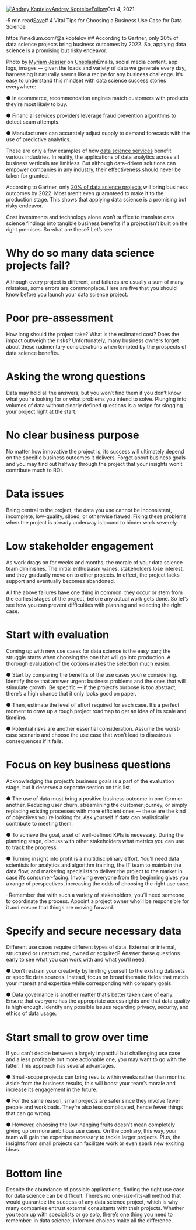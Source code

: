 [![Andrey Koptelov](https://miro.medium.com/fit/c/96/96/1*3kDS9OPtaay_GcLjHFzuFQ.png)](https://medium.com/@a.koptelov?source=post_page-----bf9343b6ef18--------------------------------)[Andrey Koptelov](https://medium.com/@a.koptelov?source=post_page-----bf9343b6ef18--------------------------------)[Follow](https://medium.com/m/signin?actionUrl=https%3A%2F%2Fmedium.com%2F_%2Fsubscribe%2Fuser%2Fd222ee3fb918&operation=register&redirect=https%3A%2F%2Ftowardsdatascience.com%2F4-vital-tips-for-choosing-a-business-use-case-for-data-science-bf9343b6ef18&user=Andrey+Koptelov&userId=d222ee3fb918&source=post_page-d222ee3fb918----bf9343b6ef18---------------------follow_byline-----------)Oct 4, 2021

·5 min read[Save](https://medium.com/m/signin?actionUrl=https%3A%2F%2Fmedium.com%2F_%2Fbookmark%2Fp%2Fbf9343b6ef18&operation=register&redirect=https%3A%2F%2Ftowardsdatascience.com%2F4-vital-tips-for-choosing-a-business-use-case-for-data-science-bf9343b6ef18&source=--------------------------bookmark_header-----------)# 4 Vital Tips for Choosing a Business Use Case for Data Science

<person label='Innovation Analyst'>
	https://medium.com/@a.koptelov
</person>
## According to Gartner, only 20% of data science projects bring business outcomes by 2022. So, applying data science is a promising but risky endeavor.

![]()Photo by [Myriam Jessier](https://unsplash.com/@mjessier?utm_source=unsplash&utm_medium=referral&utm_content=creditCopyText) on [Unsplash](https://unsplash.com/s/photos/data-science?utm_source=unsplash&utm_medium=referral&utm_content=creditCopyText)Emails, social media content, app logs, images — given the loads and variety of data we generate every day, harnessing it naturally seems like a recipe for any business challenge. It’s easy to understand this mindset with data science success stories everywhere:

● In ecommerce, recommendation engines match customers with products they’re most likely to buy.

● Financial services providers leverage fraud prevention algorithms to detect scam attempts.

● Manufacturers can accurately adjust supply to demand forecasts with the use of predictive analytics.

These are only a few examples of how [data science services](https://www.itransition.com/services/data-science-consulting) benefit various industries. In reality, the applications of data analytics across all business verticals are limitless. But although data-driven solutions can empower companies in any industry, their effectiveness should never be taken for granted.

According to Gartner, only [20% of data science projects](https://blogs.gartner.com/andrew_white/2019/01/03/our-top-data-and-analytics-predicts-for-2019/) will bring business outcomes by 2022. Most aren’t even guaranteed to make it to the production stage. This shows that applying data science is a promising but risky endeavor.

Cost investments and technology alone won’t suffice to translate data science findings into tangible business benefits if a project isn’t built on the right premises. So what are these? Let’s see.

# Why do so many data science projects fail?

Although every project is different, and failures are usually a sum of many mistakes, some errors are commonplace. Here are five that you should know before you launch your data science project.

# Poor pre-assessment

How long should the project take? What is the estimated cost? Does the impact outweigh the risks? Unfortunately, many business owners forget about these rudimentary considerations when tempted by the prospects of data science benefits.

# Asking the wrong questions

Data may hold all the answers, but you won’t find them if you don’t know what you’re looking for or what problems you intend to solve. Plunging into volumes of data without clearly defined questions is a recipe for slogging your project right at the start.

# No clear business purpose

No matter how innovative the project is, its success will ultimately depend on the specific business outcomes it delivers. <quote label="utility">Forget about business goals and you may find out halfway through the project that your insights won’t contribute much to ROI.</quote>

# Data issues

Being central to the project, the data you use cannot be inconsistent, incomplete, low-quality, siloed, or otherwise flawed. Fixing these problems when the project is already underway is bound to hinder work severely.

# Low stakeholder engagement

As work drags on for weeks and months, the morale of your data science team diminishes. The initial enthusiasm wanes, stakeholders lose interest, and they gradually move on to other projects. In effect, the project lacks support and eventually becomes abandoned.

All the above failures have one thing in common: they occur or stem from the earliest stages of the project, before any actual work gets done. So let’s see how you can prevent difficulties with planning and selecting the right case.

# Start with evaluation

Coming up with new use cases for data science is the easy part; the struggle starts when choosing the one that will go into production. A thorough evaluation of the options makes the selection much easier.

● Start by comparing the benefits of the use cases you’re considering. Identify those that answer urgent business problems and the ones that will stimulate growth. Be specific — if the project’s purpose is too abstract, there’s a high chance that it only looks good on paper.

● Then, estimate the level of effort required for each case. It’s a perfect moment to draw up a rough project roadmap to get an idea of its scale and timeline.

● Potential risks are another essential consideration. Assume the worst-case scenario and choose the use case that won’t lead to disastrous consequences if it fails.

# Focus on key business questions

Acknowledging the project’s business goals is a part of the evaluation stage, but it deserves a separate section on this list.

● <quote label="utility">The use of data must bring a positive business outcome in one form or another. Reducing user churn, streamlining the customer journey, or simply replacing existing processes with more efficient ones — these are the kind of objectives you’re looking for. Ask yourself if data can realistically contribute to meeting them.</quote>

● <quote label="phi">To achieve the goal, a set of well-defined KPIs is necessary. During the planning stage, discuss with other stakeholders what metrics you can use to track the progress.</quote>

● Turning insight into profit is a multidisciplinary effort. You’ll need data scientists for analytics and algorithm training, the IT team to maintain the data flow, and marketing specialists to deliver the project to the market in case it’s consumer-facing. Involving everyone from the beginning gives you a range of perspectives, increasing the odds of choosing the right use case.

· Remember that with such a variety of stakeholders, you’ll need someone to coordinate the process. Appoint a project owner who’ll be responsible for it and ensure that things are moving forward.

# Specify and secure necessary data

Different use cases require different types of data. External or internal, structured or unstructured, owned or acquired? Answer these questions early to see what you can work with and what you’ll need.

● Don’t restrain your creativity by limiting yourself to the existing datasets or specific data sources. Instead, focus on broad thematic fields that match your interest and expertise while corresponding with company goals.

● Data governance is another matter that’s better taken care of early. Ensure that everyone has the appropriate access rights and that data quality is high enough. Identify any possible issues regarding privacy, security, and ethics of data usage.

# Start small to grow over time

If you can’t decide between a largely impactful but challenging use case and a less profitable but more actionable one, you may want to go with the latter. This approach has several advantages.

● Small-scope projects can bring results within weeks rather than months. Aside from the business results, this will boost your team’s morale and increase its engagement in the future.

● For the same reason, small projects are safer since they involve fewer people and workloads. They’re also less complicated, hence fewer things that can go wrong.

● However, choosing the low-hanging fruits doesn’t mean completely giving up on more ambitious use cases. On the contrary, this way, your team will gain the expertise necessary to tackle larger projects. Plus, the insights from small projects can facilitate work or even spark new exciting ideas.

# Bottom line

Despite the abundance of possible applications, finding the right use case for data science can be difficult. There’s no one-size-fits-all method that would guarantee the success of any data science project, which is why many companies entrust external consultants with their projects. Whether you team up with specialists or go solo, there’s one thing you need to remember: in data science, informed choices make all the difference.

